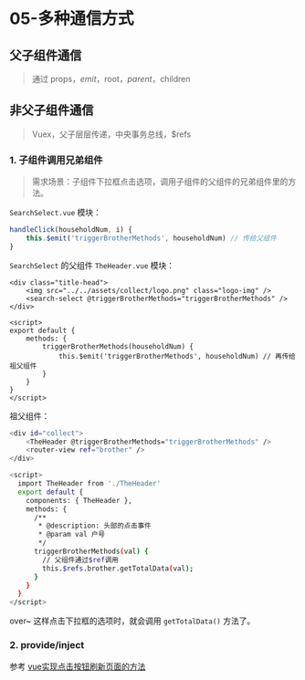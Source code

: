 # 05-多种通信方式

## 父子组件通信

> 通过 props，$emit，$root，$parent，$children

## 非父子组件通信

> Vuex，父子层层传递，中央事务总线，$refs

### 1. 子组件调用兄弟组件

> 需求场景：子组件下拉框点击选项，调用子组件的父组件的兄弟组件里的方法。

`SearchSelect.vue` 模块：

```js
handleClick(householdNum, i) {
    this.$emit('triggerBrotherMethods', householdNum) // 传给父组件
}
```

`SearchSelect` 的父组件 `TheHeader.vue` 模块：

```vue
<div class="title-head">
    <img src="../../assets/collect/logo.png" class="logo-img" />
    <search-select @triggerBrotherMethods="triggerBrotherMethods" />
</div>

<script>
export default {
	methods: {
        triggerBrotherMethods(householdNum) {
            this.$emit('triggerBrotherMethods', householdNum) // 再传给祖父组件
        }
    }
}
</script>
```

祖父组件：

```bash
<div id="collect">
    <TheHeader @triggerBrotherMethods="triggerBrotherMethods" />
    <router-view ref="brother" />
</div>

<script>
  import TheHeader from './TheHeader'
  export default {
    components: { TheHeader },
    methods: {
      /**
       * @description: 头部的点击事件
       * @param val 户号
       */
      triggerBrotherMethods(val) {
        // 父组件通过$ref调用
        this.$refs.brother.getTotalData(val);
      }
    }
  }
</script>
```

over~ 这样点击下拉框的选项时，就会调用 `getTotalData()` 方法了。

### 2. provide/inject

参考 [vue实现点击按钮刷新页面的方法](https://github.com/luyaJ/YayaBook/blob/master/Note/Vue/04-%E5%AE%9E%E7%8E%B0%E7%82%B9%E5%87%BB%E6%8C%89%E9%92%AE%E5%88%B7%E6%96%B0%E9%A1%B5%E9%9D%A2%E7%9A%84%E6%96%B9%E6%B3%95.md)